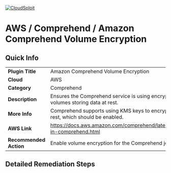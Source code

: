 [![CloudSploit](https://cloudsploit.com/img/logo-new-big-text-100.png "CloudSploit")](https://cloudsploit.com)

# AWS / Comprehend / Amazon Comprehend Volume Encryption

## Quick Info

| | |
|-|-|
| **Plugin Title** | Amazon Comprehend Volume Encryption |
| **Cloud** | AWS |
| **Category** | Comprehend |
| **Description** | Ensures the Comprehend service is using encryption for all volumes storing data at rest. |
| **More Info** | Comprehend supports using KMS keys to encrypt data at rest, which should be enabled. |
| **AWS Link** | https://docs.aws.amazon.com/comprehend/latest/dg/kms-in-comprehend.html |
| **Recommended Action** | Enable volume encryption for the Comprehend job |

## Detailed Remediation Steps




